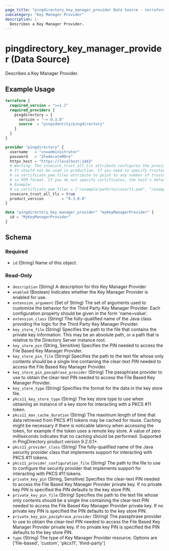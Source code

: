 ```yaml
---
page_title: "pingdirectory_key_manager_provider Data Source - terraform-provider-pingdirectory"
subcategory: "Key Manager Provider"
description: |-
  Describes a Key Manager Provider.
---
```


# pingdirectory_key_manager_provider (Data Source)

Describes a Key Manager Provider.

## Example Usage

```terraform
terraform {
  required_version = ">=1.1"
  required_providers {
    pingdirectory = {
      version = "~> 0.3.0"
      source  = "pingidentity/pingdirectory"
    }
  }
}

provider "pingdirectory" {
  username   = "cn=administrator"
  password   = "2FederateM0re"
  https_host = "https://localhost:1443"
  # Warning: The insecure_trust_all_tls attribute configures the provider to trust any certificate presented by the PingDirectory server.
  # It should not be used in production. If you need to specify trusted CA certificates, use the
  # ca_certificate_pem_files attribute to point to any number of trusted CA certificate files
  # in PEM format. If you do not specify certificates, the host's default root CA set will be used.
  # Example:
  # ca_certificate_pem_files = ["/example/path/to/cacert1.pem", "/example/path/to/cacert2.pem"]
  insecure_trust_all_tls = true
  product_version        = "9.3.0.0"
}

data "pingdirectory_key_manager_provider" "myKeyManagerProvider" {
  id = "MyKeyManagerProvider"
}
```

<!-- schema generated by tfplugindocs -->
## Schema

### Required

- `id` (String) Name of this object.

### Read-Only

- `description` (String) A description for this Key Manager Provider
- `enabled` (Boolean) Indicates whether the Key Manager Provider is enabled for use.
- `extension_argument` (Set of String) The set of arguments used to customize the behavior for the Third Party Key Manager Provider. Each configuration property should be given in the form 'name=value'.
- `extension_class` (String) The fully-qualified name of the Java class providing the logic for the Third Party Key Manager Provider.
- `key_store_file` (String) Specifies the path to the file that contains the private key information. This may be an absolute path, or a path that is relative to the Directory Server instance root.
- `key_store_pin` (String, Sensitive) Specifies the PIN needed to access the File Based Key Manager Provider.
- `key_store_pin_file` (String) Specifies the path to the text file whose only contents should be a single line containing the clear-text PIN needed to access the File Based Key Manager Provider.
- `key_store_pin_passphrase_provider` (String) The passphrase provider to use to obtain the clear-text PIN needed to access the File Based Key Manager Provider.
- `key_store_type` (String) Specifies the format for the data in the key store file.
- `pkcs11_key_store_type` (String) The key store type to use when obtaining an instance of a key store for interacting with a PKCS #11 token.
- `pkcs11_max_cache_duration` (String) The maximum length of time that data retrieved from PKCS #11 tokens may be cached for reuse. Caching might be necessary if there is noticable latency when accessing the token, for example if the token uses a remote key store. A value of zero milliseconds indicates that no caching should be performed. Supported in PingDirectory product version 9.2.0.1+.
- `pkcs11_provider_class` (String) The fully-qualified name of the Java security provider class that implements support for interacting with PKCS #11 tokens.
- `pkcs11_provider_configuration_file` (String) The path to the file to use to configure the security provider that implements support for interacting with PKCS #11 tokens.
- `private_key_pin` (String, Sensitive) Specifies the clear-text PIN needed to access the File Based Key Manager Provider private key. If no private key PIN is specified the PIN defaults to the key store PIN.
- `private_key_pin_file` (String) Specifies the path to the text file whose only contents should be a single line containing the clear-text PIN needed to access the File Based Key Manager Provider private key. If no private key PIN is specified the PIN defaults to the key store PIN.
- `private_key_pin_passphrase_provider` (String) The passphrase provider to use to obtain the clear-text PIN needed to access the File Based Key Manager Provider private key. If no private key PIN is specified the PIN defaults to the key store PIN.
- `type` (String) The type of Key Manager Provider resource. Options are ['file-based', 'custom', 'pkcs11', 'third-party']

